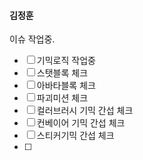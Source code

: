 

#### 김정훈

이슈 작업중.

- [ ] 기믹로직 작업중 
- [ ] 스탯블록 체크
- [ ] 아바타블록 체크
- [ ] 파괴미션 체크
- [ ] 컬러브러시 기믹 간섭 체크
- [ ] 컨베이어 기믹 간섭 체크
- [ ] 스티커기믹 간섭 체크
- [ ] 